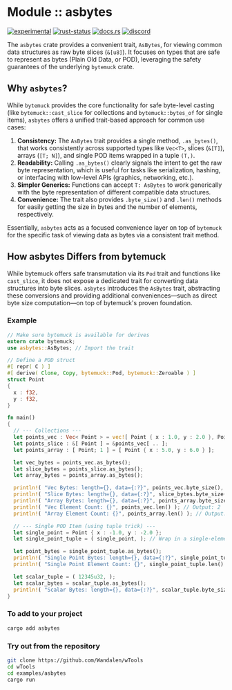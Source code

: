 <!-- {{# generate.module_header{} #}} -->

# Module :: asbytes
[![experimental](https://raster.shields.io/static/v1?label=stability&message=experimental&color=orange&logoColor=eee)](https://github.com/emersion/stability-badges#experimental) [![rust-status](https://github.com/Wandalen/wTools/actions/workflows/ModuleasbytesPush.yml/badge.svg)](https://github.com/Wandalen/wTools/actions/workflows/ModuleasbytesPush.yml) [![docs.rs](https://img.shields.io/docsrs/asbytes?color=e3e8f0&logo=docs.rs)](https://docs.rs/asbytes) [![discord](https://img.shields.io/discord/872391416519737405?color=eee&logo=discord&logoColor=eee&label=ask)](https://discord.gg/m3YfbXpUUY)

The `asbytes` crate provides a convenient trait, `AsBytes`, for viewing common data structures as raw byte slices (`&[u8]`). It focuses on types that are safe to represent as bytes (Plain Old Data, or POD), leveraging the safety guarantees of the underlying `bytemuck` crate.

## Why `asbytes`?

While `bytemuck` provides the core functionality for safe byte-level casting (like `bytemuck::cast_slice` for collections and `bytemuck::bytes_of` for single items), `asbytes` offers a unified trait-based approach for common use cases:

1.  **Consistency:** The `AsBytes` trait provides a single method, `.as_bytes()`, that works consistently across supported types like `Vec<T>`, slices (`&[T]`), arrays (`[T; N]`), and single POD items wrapped in a tuple `(T,)`.
2.  **Readability:** Calling `.as_bytes()` clearly signals the intent to get the raw byte representation, which is useful for tasks like serialization, hashing, or interfacing with low-level APIs (graphics, networking, etc.).
3.  **Simpler Generics:** Functions can accept `T: AsBytes` to work generically with the byte representation of different compatible data structures.
4.  **Convenience:** The trait also provides `.byte_size()` and `.len()` methods for easily getting the size in bytes and the number of elements, respectively.

Essentially, `asbytes` acts as a focused convenience layer on top of `bytemuck` for the specific task of viewing data as bytes via a consistent trait method.

## How asbytes Differs from bytemuck

While bytemuck offers safe transmutation via its `Pod` trait and functions like `cast_slice`, it does not expose a dedicated trait for converting data structures into byte slices. `asbytes` introduces the `AsBytes` trait, abstracting these conversions and providing additional conveniences—such as direct byte size computation—on top of bytemuck's proven foundation.

### Example

```rust
// Make sure bytemuck is available for derives
extern crate bytemuck;
use asbytes::AsBytes; // Import the trait

// Define a POD struct
#[ repr( C ) ]
#[ derive( Clone, Copy, bytemuck::Pod, bytemuck::Zeroable ) ]
struct Point
{
  x : f32,
  y : f32,
}

fn main()
{
  // --- Collections ---
  let points_vec : Vec< Point > = vec![ Point { x : 1.0, y : 2.0 }, Point { x : 3.0, y : 4.0 } ];
  let points_slice : &[ Point ] = &points_vec[ .. ];
  let points_array : [ Point; 1 ] = [ Point { x : 5.0, y : 6.0 } ];

  let vec_bytes = points_vec.as_bytes();
  let slice_bytes = points_slice.as_bytes();
  let array_bytes = points_array.as_bytes();

  println!( "Vec Bytes: length={}, data={:?}", points_vec.byte_size(), vec_bytes );
  println!( "Slice Bytes: length={}, data={:?}", slice_bytes.byte_size(), slice_bytes );
  println!( "Array Bytes: length={}, data={:?}", points_array.byte_size(), array_bytes );
  println!( "Vec Element Count: {}", points_vec.len() ); // Output: 2
  println!( "Array Element Count: {}", points_array.len() ); // Output: 1

  // --- Single POD Item (using tuple trick) ---
  let single_point = Point { x : -1.0, y : -2.0 };
  let single_point_tuple = ( single_point, ); // Wrap in a single-element tuple

  let point_bytes = single_point_tuple.as_bytes();
  println!( "Single Point Bytes: length={}, data={:?}", single_point_tuple.byte_size(), point_bytes );
  println!( "Single Point Element Count: {}", single_point_tuple.len() ); // Output: 1

  let scalar_tuple = ( 12345u32, );
  let scalar_bytes = scalar_tuple.as_bytes();
  println!( "Scalar Bytes: length={}, data={:?}", scalar_tuple.byte_size(), scalar_bytes );
}
```

### To add to your project

```sh
cargo add asbytes
```

### Try out from the repository

```sh
git clone https://github.com/Wandalen/wTools
cd wTools
cd examples/asbytes
cargo run
```

